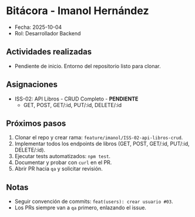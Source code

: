 # Bitácora - Imanol Hernández

- Fecha: 2025-10-04
- Rol: Desarrollador Backend

## Actividades realizadas
- Pendiente de inicio. Entorno del repositorio listo para clonar.

## Asignaciones
- ISS-02: API Libros - CRUD Completo - **PENDIENTE**
  - GET, POST, GET/:id, PUT/:id, DELETE/:id

## Próximos pasos
1. Clonar el repo y crear rama: `feature/imanol/ISS-02-api-libros-crud`.
2. Implementar todos los endpoints de libros (GET, POST, GET/:id, PUT/:id, DELETE/:id).
3. Ejecutar tests automatizados: `npm test`.
4. Documentar y probar con `curl` en el PR.
5. Abrir PR hacia `qa` y solicitar revisión.

## Notas
- Seguir convención de commits: `feat(users): crear usuario #03`.
- Los PRs siempre van a `qa` primero, enlazando el issue.
